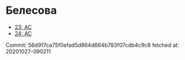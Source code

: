 # Белесова
- [23: AC](23.md)
- [24: AC](24.md)

Commit: 56d917ca75f0efad5d864d664b783f07cdb4c9c8
 fetched at: 20201027-090211
